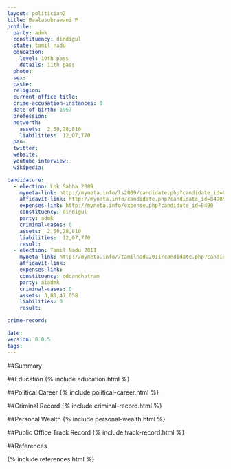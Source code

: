 ```yaml
---
layout: politician2
title: Baalasubramani P
profile: 
  party: admk
  constituency: dindigul
  state: tamil nadu
  education: 
    level: 10th pass
    details: 11th pass
  photo: 
  sex: 
  caste: 
  religion: 
  current-office-title: 
  crime-accusation-instances: 0
  date-of-birth: 1957
  profession: 
  networth: 
    assets:  2,50,28,810
    liabilities:  12,07,770
  pan: 
  twitter: 
  website: 
  youtube-interview: 
  wikipedia: 

candidature: 
  - election: Lok Sabha 2009
    myneta-link: http://myneta.info/ls2009/candidate.php?candidate_id=8490
    affidavit-link: http://myneta.info/candidate.php?candidate_id=8490&scan=original
    expenses-link: http://myneta.info/expense.php?candidate_id=8490
    constituency: dindigul 
    party: admk
    criminal-cases: 0
    assets:  2,50,28,810
    liabilities:  12,07,770
    result:  
  - election: Tamil Nadu 2011
    myneta-link: http://myneta.info//tamilnadu2011/candidate.php?candidate_id=410
    affidavit-link: 
    expenses-link: 
    constituency: oddanchatram 
    party: aiadmk
    criminal-cases: 0
    assets: 3,81,47,058
    liabilities: 0
    result:  

crime-record: 

date: 
version: 0.0.5
tags: 
---
```

##Summary


##Education
{% include education.html %}


##Political Career
{% include political-career.html %}


##Criminal Record
{% include criminal-record.html %}


##Personal Wealth
{% include personal-wealth.html %}


##Public Office Track Record
{% include track-record.html %}


##References


{% include references.html %}